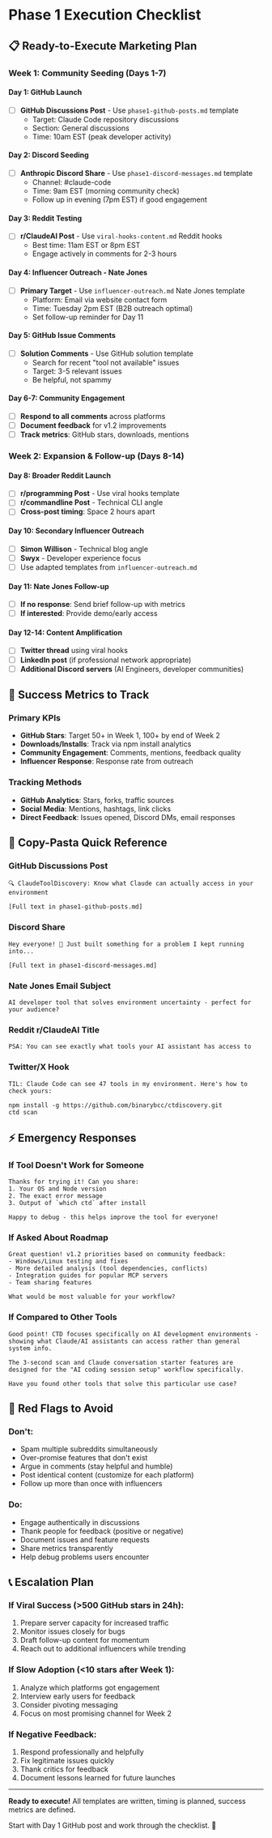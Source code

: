 # Phase 1 Execution Checklist

## 📋 Ready-to-Execute Marketing Plan

### Week 1: Community Seeding (Days 1-7)

#### Day 1: GitHub Launch
- [ ] **GitHub Discussions Post** - Use `phase1-github-posts.md` template
  - Target: Claude Code repository discussions
  - Section: General discussions
  - Time: 10am EST (peak developer activity)

#### Day 2: Discord Seeding  
- [ ] **Anthropic Discord Share** - Use `phase1-discord-messages.md` template
  - Channel: #claude-code
  - Time: 9am EST (morning community check)
  - Follow up in evening (7pm EST) if good engagement

#### Day 3: Reddit Testing
- [ ] **r/ClaudeAI Post** - Use `viral-hooks-content.md` Reddit hooks
  - Best time: 11am EST or 8pm EST
  - Engage actively in comments for 2-3 hours

#### Day 4: Influencer Outreach - Nate Jones
- [ ] **Primary Target** - Use `influencer-outreach.md` Nate Jones template
  - Platform: Email via website contact form
  - Time: Tuesday 2pm EST (B2B outreach optimal)
  - Set follow-up reminder for Day 11

#### Day 5: GitHub Issue Comments
- [ ] **Solution Comments** - Use GitHub solution template
  - Search for recent "tool not available" issues
  - Target: 3-5 relevant issues
  - Be helpful, not spammy

#### Day 6-7: Community Engagement
- [ ] **Respond to all comments** across platforms
- [ ] **Document feedback** for v1.2 improvements
- [ ] **Track metrics**: GitHub stars, downloads, mentions

### Week 2: Expansion & Follow-up (Days 8-14)

#### Day 8: Broader Reddit Launch
- [ ] **r/programming Post** - Use viral hooks template
- [ ] **r/commandline Post** - Technical CLI angle
- [ ] **Cross-post timing**: Space 2 hours apart

#### Day 10: Secondary Influencer Outreach
- [ ] **Simon Willison** - Technical blog angle
- [ ] **Swyx** - Developer experience focus
- [ ] Use adapted templates from `influencer-outreach.md`

#### Day 11: Nate Jones Follow-up
- [ ] **If no response**: Send brief follow-up with metrics
- [ ] **If interested**: Provide demo/early access

#### Day 12-14: Content Amplification
- [ ] **Twitter thread** using viral hooks
- [ ] **LinkedIn post** (if professional network appropriate)
- [ ] **Additional Discord servers** (AI Engineers, developer communities)

## 🎯 Success Metrics to Track

### Primary KPIs
- **GitHub Stars**: Target 50+ in Week 1, 100+ by end of Week 2
- **Downloads/Installs**: Track via npm install analytics
- **Community Engagement**: Comments, mentions, feedback quality
- **Influencer Response**: Response rate from outreach

### Tracking Methods
- **GitHub Analytics**: Stars, forks, traffic sources
- **Social Media**: Mentions, hashtags, link clicks  
- **Direct Feedback**: Issues opened, Discord DMs, email responses

## 📝 Copy-Pasta Quick Reference

### GitHub Discussions Post
```
🔍 ClaudeToolDiscovery: Know what Claude can actually access in your environment

[Full text in phase1-github-posts.md]
```

### Discord Share
```
Hey everyone! 👋 Just built something for a problem I kept running into...

[Full text in phase1-discord-messages.md]
```

### Nate Jones Email Subject
```
AI developer tool that solves environment uncertainty - perfect for your audience?
```

### Reddit r/ClaudeAI Title
```
PSA: You can see exactly what tools your AI assistant has access to
```

### Twitter/X Hook
```
TIL: Claude Code can see 47 tools in my environment. Here's how to check yours:

npm install -g https://github.com/binarybcc/ctdiscovery.git
ctd scan
```

## ⚡ Emergency Responses

### If Tool Doesn't Work for Someone
```
Thanks for trying it! Can you share:
1. Your OS and Node version
2. The exact error message
3. Output of `which ctd` after install

Happy to debug - this helps improve the tool for everyone!
```

### If Asked About Roadmap
```
Great question! v1.2 priorities based on community feedback:
- Windows/Linux testing and fixes  
- More detailed analysis (tool dependencies, conflicts)
- Integration guides for popular MCP servers
- Team sharing features

What would be most valuable for your workflow?
```

### If Compared to Other Tools
```
Good point! CTD focuses specifically on AI development environments - showing what Claude/AI assistants can access rather than general system info.

The 3-second scan and Claude conversation starter features are designed for the "AI coding session setup" workflow specifically.

Have you found other tools that solve this particular use case?
```

## 🚨 Red Flags to Avoid

### Don't:
- Spam multiple subreddits simultaneously
- Over-promise features that don't exist
- Argue in comments (stay helpful and humble)
- Post identical content (customize for each platform)
- Follow up more than once with influencers

### Do:
- Engage authentically in discussions
- Thank people for feedback (positive or negative)
- Document issues and feature requests
- Share metrics transparently
- Help debug problems users encounter

## 📞 Escalation Plan

### If Viral Success (>500 GitHub stars in 24h):
1. Prepare server capacity for increased traffic
2. Monitor issues closely for bugs
3. Draft follow-up content for momentum
4. Reach out to additional influencers while trending

### If Slow Adoption (<10 stars after Week 1):
1. Analyze which platforms got engagement
2. Interview early users for feedback
3. Consider pivoting messaging
4. Focus on most promising channel for Week 2

### If Negative Feedback:
1. Respond professionally and helpfully
2. Fix legitimate issues quickly
3. Thank critics for feedback
4. Document lessons learned for future launches

---

**Ready to execute!** All templates are written, timing is planned, success metrics are defined. 

Start with Day 1 GitHub post and work through the checklist. 🚀